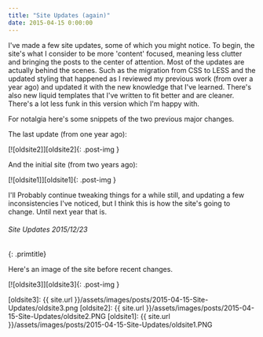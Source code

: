 ```yaml
---
title: "Site Updates (again)"
date: 2015-04-15 0:00:00
---
```


I've made a few site updates, some of which you might notice. To begin, the site's what I consider to be more 'content' focused, meaning less clutter and bringing the posts to the center of attention. Most of the updates are actually behind the scenes. Such as the migration from CSS to LESS and the updated styling that happened as I reviewed my previous work (from over a year ago) and updated it with the new knowledge that I've learned. There's also new liquid templates that I've written to fit better and are cleaner. There's a lot less funk in this version which I'm happy with.

For notalgia here's some snippets of the two previous major changes.

The last update (from one year ago):

[![oldsite2]][oldsite2]{: .post-img }

And the initial site (from two years ago):

[![oldsite1]][oldsite1]{: .post-img }

I'll Probably continue tweaking things for a while still, and updating a few inconsistencies I've noticed, but I think this is how the site's going to change. Until next year that is.

###### Site Updates 2015/12/23 ######
{: .primtitle}

Here's an image of the site before recent changes.

[![oldsite3]][oldsite3]{: .post-img }


[oldsite3]: {{ site.url }}/assets/images/posts/2015-04-15-Site-Updates/oldsite3.png
[oldsite2]: {{ site.url }}/assets/images/posts/2015-04-15-Site-Updates/oldsite2.PNG
[oldsite1]: {{ site.url }}/assets/images/posts/2015-04-15-Site-Updates/oldsite1.PNG
